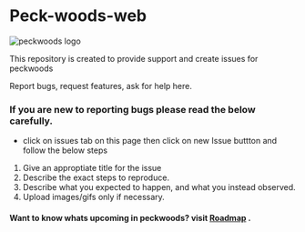 # Peck-woods-web

![peckwoods logo](https://github.com/PaulleDemon/Peck-woods-web/blob/main/logos/peckwoodsblack.png)

This repository is created to provide support and create issues for peckwoods

Report bugs, request features, ask for help here.


### If you are new to reporting bugs please read the below carefully.

* click on issues tab on this page then click on new Issue buttton and follow the below steps

1. Give an approptiate title for the issue
2. Describe the exact steps to reproduce.
3. Describe what you expected to happen, and what you instead observed.
4. Upload images/gifs only if necessary.


#### Want to know whats upcoming in peckwoods? visit [**Roadmap**](https://github.com/PaulleDemon/Peck-woods-web/blob/main/Roadmap.md) .
